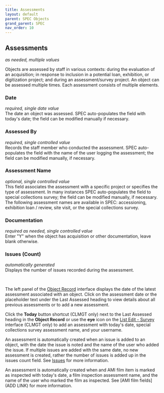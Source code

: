 ```yaml
---
title: Assessments
layout: default
parent: SPEC Objects
grand_parent: SPEC
nav_order: 10
---
```


## Assessments
*as needed, multiple values*

Objects are assessed by staff in various contexts: during the evaluation of an acquisition; in response to inclusion in a potential loan, exhibition, or digitization project; and during an assessment/survey project. An object can be assessed multiple times. Each assessment consists of multiple elements.


### Date
*required, single date value*  
The date an object was assessed. SPEC auto-populates the field with today's date; the field can be modified manually if necessary.

### Assessed By
*required, single controlled value*  
Records the staff member who conducted the assessment. SPEC auto-populates the field with the name of the user logging the assessment; the field can be modified manually, if necessary.

### Assessment Name
*optional, single controlled value*  
This field associates the assessment with a specific project or specifies the type of assessment. In many instances SPEC auto-populates the field to special collections survey; the field can be modified manually, if necessary. The following assessment names are available in SPEC: accessioning, exhibition loan / review, site visit, or the special collections survey. 

### Documentation
*required as needed, single controlled value*  
Enter "Y" when the object has acquisition or other documentation, leave blank otherwise.

### Issues (Count)
*automatically generated*  
Displays the number of issues recorded during the assessment.

&nbsp; 
&nbsp; 

The left panel of the [Object Record](https://nypl.github.io/pres-docs/spec/specObjectsObjectRecord.html) interface displays the date of the latest assessment associated with an object. Click on the assessment date or the placeholder text under the Last Assessed heading to view details about all previous assessments or to add a new assessment. 

Click the **Today** button shortcut (CLMGT only) next to the Last Assessed heading in the **Object Record** or use the **eye** icon on the [List Edit - Survey](https://nypl.github.io/pres-docs/spec/specObjectsListEdit.html#survey-clmgt-only) interface (CLMGT only) to add an assessment with today's date, special collections survey assessment name, and your username.

An assessment is automatically created when an issue is added to an object, with the date the issue is noted and the name of the user who added the issue. If multiple issues are added with the same date, no new assessment is created, rather the number of issues is added up in the issues count field. See [Issues](https://nypl.github.io/pres-docs/spec/specObjectsIssuess.html) for more information.

An assessment is automatically created when and AMI film item is marked as inspected with today's date, a film inspection assessment name, and the name of the user who marked the film as inspected. See [AMI film fields](ADD LINK) for more information.

